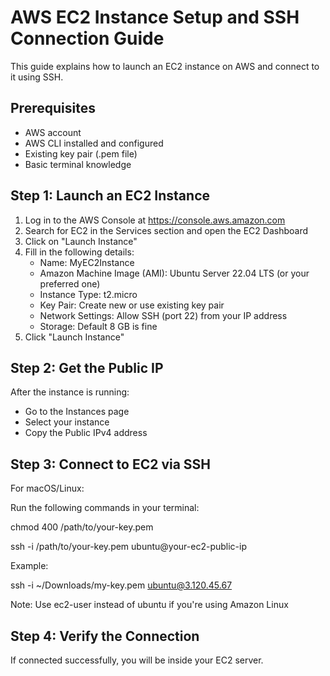 # AWS EC2 Instance Setup and SSH Connection Guide

This guide explains how to launch an EC2 instance on AWS and connect to it using SSH.

## Prerequisites

- AWS account
- AWS CLI installed and configured
- Existing key pair (.pem file)
- Basic terminal knowledge

## Step 1: Launch an EC2 Instance

1. Log in to the AWS Console at https://console.aws.amazon.com
2. Search for EC2 in the Services section and open the EC2 Dashboard
3. Click on "Launch Instance"
4. Fill in the following details:
   - Name: MyEC2Instance
   - Amazon Machine Image (AMI): Ubuntu Server 22.04 LTS (or your preferred one)
   - Instance Type: t2.micro
   - Key Pair: Create new or use existing key pair
   - Network Settings: Allow SSH (port 22) from your IP address
   - Storage: Default 8 GB is fine
5. Click "Launch Instance"

## Step 2: Get the Public IP

After the instance is running:
- Go to the Instances page
- Select your instance
- Copy the Public IPv4 address

## Step 3: Connect to EC2 via SSH

For macOS/Linux:

Run the following commands in your terminal:

chmod 400 /path/to/your-key.pem

ssh -i /path/to/your-key.pem ubuntu@your-ec2-public-ip

Example:

ssh -i ~/Downloads/my-key.pem ubuntu@3.120.45.67

Note: Use ec2-user instead of ubuntu if you're using Amazon Linux

## Step 4: Verify the Connection

If connected successfully, you will be inside your EC2 server.







